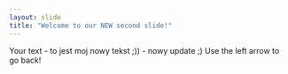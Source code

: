 ```yaml
---
layout: slide
title: "Welcome to our NEW second slide!"
---
```

Your text - to jest moj nowy tekst ;)) - nowy update ;)
Use the left arrow to go back!